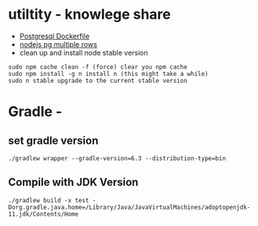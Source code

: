 # utiltity - knowlege share
- [Postgresql Dockerfile](docker/docker-postgresql.md)
- [nodejs pg multiple rows](https://www.wlaurance.com/2018/09/node-postgres-insert-multiple-rows)
- clean up and install node stable version
```
sudo npm cache clean -f (force) clear you npm cache
sudo npm install -g n install n (this might take a while)
sudo n stable upgrade to the current stable version
```

# Gradle -
## set gradle version
```
./gradlew wrapper --gradle-version=6.3 --distribution-type=bin
```

## Compile with JDK Version
```
./gradlew build -x test -Dorg.gradle.java.home=/Library/Java/JavaVirtualMachines/adoptopenjdk-11.jdk/Contents/Home
```

